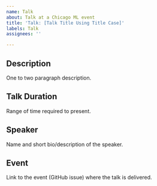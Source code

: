 ```yaml
---
name: Talk
about: Talk at a Chicago ML event
title: 'Talk: [Talk Title Using Title Case]'
labels: Talk
assignees: ''

---
```


## Description

One to two paragraph description.

## Talk Duration

Range of time required to present.

## Speaker

Name and short bio/description of the speaker.

## Event

Link to the event (GitHub issue) where the talk is delivered.
